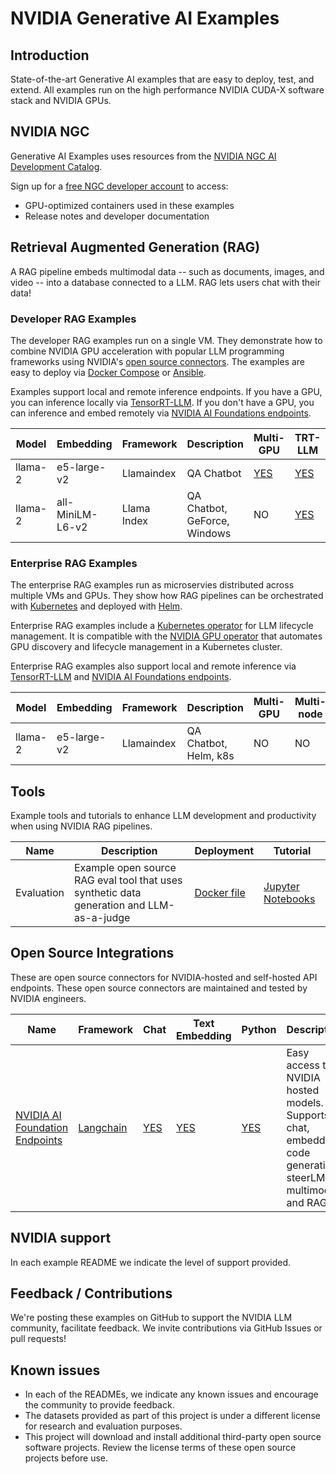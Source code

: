 # NVIDIA Generative AI Examples

## Introduction
State-of-the-art Generative AI examples that are easy to deploy, test, and extend. All examples run on the high performance NVIDIA CUDA-X software stack and NVIDIA GPUs.

## NVIDIA NGC
Generative AI Examples uses resources from the [NVIDIA NGC AI Development Catalog](https://ngc.nvidia.com).

Sign up for a [free NGC developer account](https://ngc.nvidia.com/signin) to access:

- GPU-optimized containers used in these examples
- Release notes and developer documentation

## Retrieval Augmented Generation (RAG)

A RAG pipeline embeds multimodal data --  such as documents, images, and video -- into a database connected to a LLM.  RAG lets users chat with their data!

### Developer RAG Examples

The developer RAG examples run on a single VM. They demonstrate how to combine NVIDIA GPU acceleration with popular LLM programming frameworks using NVIDIA's [open source connectors](#open-source-integrations). The examples are easy to deploy via [Docker Compose](https://docs.docker.com/compose/) or [Ansible](https://www.ansible.com/). 

Examples support local and remote inference endpoints. If you have a GPU, you can inference locally via [TensorRT-LLM](https://github.com/NVIDIA/TensorRT-LLM). If you don't have a GPU, you can inference and embed remotely via [NVIDIA AI Foundations endpoints](https://www.nvidia.com/en-us/ai-data-science/foundation-models/). 

| Model         | Embedding           | Framework        | Description               | Multi-GPU | TRT-LLM | NVIDIA AI Foundation | Triton | Vector Database |
|---------------|-----------------------|------------|-------------------------|-----------|------------|-------------|---------|--------|
| llama-2 | e5-large-v2 | Llamaindex | QA Chatbot  | [YES](RetrievalAugmentedGeneration/README.md#03-qa-chatbot-multi-gpu----a100h100l40s)        | [YES](RetrievalAugmentedGeneration/README.md#02-qa-chatbot----a100h100l40s-gpu)       | [YES](RetrievalAugmentedGeneration/README.md#01-qa-chatbot----nvidia-ai-foundation-inference-endpoint) | YES     | Milvus|
| llama-2 | all-MiniLM-L6-v2 | Llama Index | QA Chatbot, GeForce, Windows | NO        | [YES](https://github.com/NVIDIA/trt-llm-rag-windows/tree/release/1.0)         | NO | NO     | FAISS |


### Enterprise RAG Examples

The enterprise RAG examples run as microservies distributed across multiple VMs and GPUs. They show how RAG pipelines can be orchestrated with [Kubernetes](https://kubernetes.io/) and deployed with [Helm](https://helm.sh/).

Enterprise RAG examples include a [Kubernetes operator](https://kubernetes.io/docs/concepts/extend-kubernetes/operator/) for LLM lifecycle management. It is compatible with the [NVIDIA GPU operator](https://catalog.ngc.nvidia.com/orgs/nvidia/containers/gpu-operator) that automates GPU discovery and lifecycle management in a Kubernetes cluster.

Enterprise RAG examples also support local and remote inference via [TensorRT-LLM](https://github.com/NVIDIA/TensorRT-LLM) and [NVIDIA AI Foundations endpoints](https://www.nvidia.com/en-us/ai-data-science/foundation-models/). 

| Model         | Embedding           | Framework        | Description               | Multi-GPU | Multi-node | TRT-LLM | NVIDIA AI Foundation | Triton | Vector Database |
|---------------|-----------------------|------------|--------|-------------------------|-----------|------------|-------------|---------|--------|
| llama-2 | e5-large-v2 | Llamaindex | QA Chatbot, Helm, k8s  | NO        | NO | [YES](./docs/developer-llm-operator/)         | NO | YES     | Milvus|

## Tools

Example tools and tutorials to enhance LLM development and productivity when using NVIDIA RAG pipelines.

| Name | Description | Deployment | Tutorial |
|------|-------------|------|--------|
| Evaluation | Example open source RAG eval tool that uses synthetic data generation and LLM-as-a-judge |  [Docker file](https://github.com/NVIDIA/GenerativeAIExamples/tree/v0.2.0/evaluation) | [Jupyter Notebooks](https://github.com/NVIDIA/GenerativeAIExamples/blob/v0.2.0/evaluation/01_synthetic_data_generation.ipynb) |]

## Open Source Integrations

These are open source connectors for NVIDIA-hosted and self-hosted API endpoints. These open source connectors are maintained and tested by NVIDIA engineers.

| Name | Framework | Chat | Text Embedding | Python | Description |
|------|-----------|------|-----------|--------|-------------|
|[NVIDIA AI Foundation Endpoints](https://python.langchain.com/docs/integrations/providers/nvidia) | [Langchain](https://www.langchain.com/) |[YES](https://python.langchain.com/docs/integrations/chat/nvidia_ai_endpoints)|[YES](https://python.langchain.com/docs/integrations/text_embedding/nvidia_ai_endpoints)|[YES](https://pypi.org/project/langchain-nvidia-ai-endpoints/)|Easy access to NVIDIA hosted models. Supports chat, embedding, code generation, steerLM, multimodal, and RAG.|


## NVIDIA support
In each example README we indicate the level of support provided.

## Feedback / Contributions
We're posting these examples on GitHub to support the NVIDIA LLM community, facilitate feedback. We invite contributions via GitHub Issues or pull requests!

## Known issues
- In each of the READMEs, we indicate any known issues and encourage the community to provide feedback.
- The datasets provided as part of this project is under a different license for research and evaluation purposes.
- This project will download and install additional third-party open source software projects. Review the license terms of these open source projects before use.

